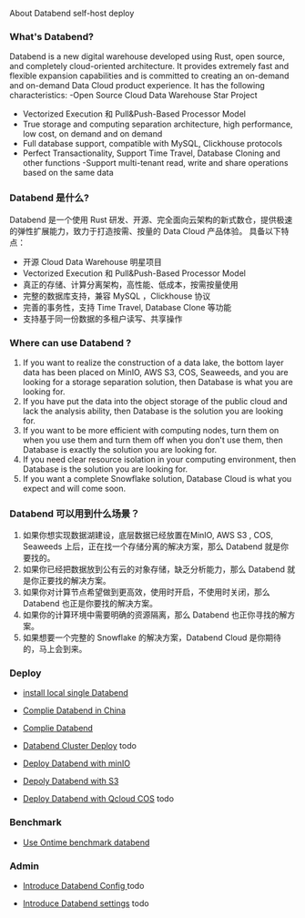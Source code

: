 About Databend self-host deploy 

### What's Databend?
Databend is a new digital warehouse developed using Rust, open source, and completely cloud-oriented architecture. It provides extremely fast and flexible expansion capabilities and is committed to creating an on-demand and on-demand Data Cloud product experience. It has the following characteristics:
-Open Source Cloud Data Warehouse Star Project
- Vectorized Execution 和 Pull&Push-Based Processor Model
- True storage and computing separation architecture, high performance, low cost, on demand and on demand
- Full database support, compatible with MySQL, Clickhouse protocols
- Perfect Transactionality, Support Time Travel, Database Cloning and other functions
-Support multi-tenant read, write and share operations based on the same data

### Databend 是什么?
Databend 是一个使用 Rust 研发、开源、完全面向云架构的新式数仓，提供极速的弹性扩展能力，致力于打造按需、按量的 Data Cloud 产品体验。  具备以下特点：
- 开源 Cloud Data Warehouse 明星项目
- Vectorized Execution 和 Pull&Push-Based Processor Model
- 真正的存储、计算分离架构，高性能、低成本，按需按量使用
- 完整的数据库支持，兼容 MySQL ，Clickhouse 协议
- 完善的事务性，支持 Time Travel, Database Clone 等功能
- 支持基于同一份数据的多租户读写、共享操作

### Where can use Databend ?
1. If you want to realize the construction of a data lake, the bottom layer data has been placed on MinIO, AWS S3, COS, Seaweeds, and you are looking for a storage separation solution, then Database is what you are looking for.
2. If you have put the data into the object storage of the public cloud and lack the analysis ability, then Database is the solution you are looking for.
3. If you want to be more efficient with computing nodes, turn them on when you use them and turn them off when you don't use them, then Database is exactly the solution you are looking for.
4. If you need clear resource isolation in your computing environment, then Database is the solution you are looking for.
5. If you want a complete Snowflake solution, Database Cloud is what you expect and will come soon.

### Databend 可以用到什么场景？
1. 如果你想实现数据湖建设，底层数据已经放置在MinIO, AWS S3 , COS, Seaweeds 上后，正在找一个存储分离的解决方案，那么 Databend 就是你要找的。
2. 如果你已经把数据放到公有云的对象存储，缺乏分析能力，那么 Databend 就是你正要找的解决方案。
3. 如果你对计算节点希望做到更高效，使用时开启，不使用时关闭，那么 Databend 也正是你要找的解决方案。
4. 如果你的计算环境中需要明确的资源隔离，那么 Databend 也正你寻找的解方案。
5. 如果想要一个完整的 Snowflake 的解决方案，Databend Cloud 是你期待的，马上会到来。

### Deploy

- [install local single Databend](install/single_databend/databend_local_install.sh)

- [Complie Databend in China](install/compile_databend_in_china/complie-databend-in-china.md)

- [Complie Databend](https://databend.rs/dev/)

- [Databend Cluster Deploy]() todo

- [Deploy Databend with minIO](https://github.com/wubx/dba-in-databend/tree/main/install/databend_minio)

- [Depoly Databend with S3](https://databend.rs/learn/lessons/analyze-ontime-with-databend-on-ec2-and-s3)

- [Deploy Databend with Qcloud COS]() todo

### Benchmark
- [Use Ontime benchmark databend](https://github.com/wubx/dba-in-databend/tree/main/bench/ontime)

### Admin

- [Introduce Databend Config ]() todo

- [Introduce Databend settings]() todo

